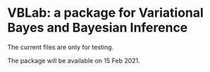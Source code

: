 # VBLab: a package for Variational Bayes and Bayesian Inference

The current files are only for testing.

The package will be available on 15 Feb 2021.
